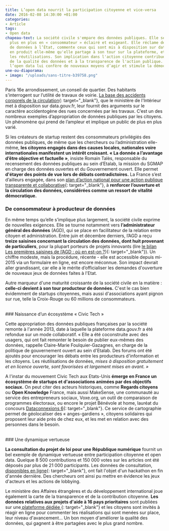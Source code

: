 ```yaml
---
title: L’open data nourrit la participation citoyenne et vice-versa
date: 2016-02-08 14:30:00 +01:00
categories:
- Article
tags:
- Open data
chapeau-text: La société civile s'empare des données publiques. Elle se comporte de
  plus en plus en « consommateur » éclairé et exigeant. Elle réclame de nouveaux jeux
  de données à l’État, commente ceux qui sont mis à disposition sur data.gouv.fr,
  en produit elle-même qu'elle partage à son tour sur la plateforme, et multiplie
  les réutilisations. Son implication dans l'action citoyenne contribue à l'amélioration
  de la qualité des données et à la transparence de l'action publique. Réciproquement,
  l’open data lui confère de nouveaux moyens d’agir et stimule la démocratie.
une-ou-diaporama:
- image: "/uploads/sans-titre-b39758.png"
---
```


Paris 16e arrondissement, un conseil de quartier. Des habitants s'interrogent sur l’utilité de travaux de voirie. [La base des accidents corporels de la circulation](https://www.data.gouv.fr/fr/datasets/base-de-donnees-accidents-corporels-de-la-circulation/){: target="_blank"}, que le ministère de l'Intérieur met à disposition sur data.gouv.fr, leur fournit des arguments sur le caractère accidentogène des rues concernées par les travaux. C’est un des nombreux exemples d’appropriation de données publiques par les citoyens. Un phénomène qui prend de l’ampleur et implique un public de plus en plus varié.

Si les créateurs de startup restent des consommateurs privilégiés des données publiques, de même que les chercheurs ou l’administration elle-même, **les citoyens engagés dans des causes locales, nationales voire internationales manifestent un intérêt croissant. « La donnée a l’avantage d’être objective et factuelle »**, insiste Romain Talès, responsable du recensement des données publiques au sein d’Etalab, la mission du SGMAP en charge des données ouvertes et du Gouvernement ouvert. Elle permet **d'étayer des points de vue lors de débats contradictoires.** La France s’est d’ailleurs engagée, dans son [plan d’action national pour une action publique transparente et collaborative](https://www.modernisation.gouv.fr/home/gouvernement-ouvert-la-france-publie-son-plan-daction-national-ogp){: target="_blank"}, à **renforcer l’ouverture et la circulation des données, considérées comme un ressort de vitalité démocratique.**
<br>
### De consommateur à producteur de données

En même temps qu’elle s’implique plus largement, la société civile exprime de nouvelles exigences. Elle se tourne notamment vers **l’administrateur général des données** (AGD), qui se place en facilitateur de la relation entre citoyen et administration. Entre juin et décembre derniers, l’AGD a reçu **treize saisines concernant la circulation des données, dont huit provenant de particuliers**, pour la plupart porteurs de projets innovants (lire [le bilan Les premières saisines de l’AGD : où en est-on ?](https://agd.data.gouv.fr/2016/01/27/les-premieres-saisines-de-lagd-ou-en-est-on/)){: target="_blank"}). Un chiffre modeste, mais la procédure, récente - elle est accessible depuis mi-2015 via un formulaire en ligne, est encore méconnue. Son impact devrait aller grandissant, car elle a le mérite d’officialiser les demandes d'ouverture de nouveaux jeux de données faites à l'Etat.

Autre marqueur d'une maturité croissante de la société civile en la matière : **celle-ci devient à son tour producteur de données.** C'est le cas bien évidemment de startups citoyennes, mais aussi d'associations ayant pignon sur rue, telle la Croix-Rouge ou 60 millions de consommateurs.

<br>
### Naissance d’un écosystème « Civic Tech »

Cette appropriation des données publiques françaises par la société remonte à l'année 2013, date à laquelle la plateforme data.gouv.fr a été refondue sur un mode collaboratif. « Elle a été coconstruite avec des usagers, qui ont fait remonter le besoin de publier eux-mêmes des données, rappelle Claire-Marie Foulquier-Gazagnes, en charge de la politique de gouvernement ouvert au sein d'Etalab. Des forums ont été ajoutés pour encourager les débats entre les producteurs d'information et les citoyens. Les réutilisations de données, *mises à disposition gratuitement et en licence ouverte, sont favorisées et largement mises en avant. »*

A l'instar du mouvement Civic Tech aux Etats-Unis **émerge en France un écosystème de startups et d'associations animées par des objectifs sociaux.** On peut citer des acteurs historiques, comme **Regards citoyens** ou **Open Knowledge** France, mais aussi MakeSense, une communauté au service des entrepreneurs sociaux, Voxe.org, un outil de comparaison de programmes électoraux, ou encore le projet Bénévole at home, lauréat du concours [Dataconnexions 6](https://www.modernisation.gouv.fr/home/dataconnexions-6-le-palmares){: target="_blank"}. Ce service de cartographie permet de géolocaliser des « anges-gardiens », citoyens solidaires qui proposent leur aide près de chez eux, et les met en relation avec des personnes dans le besoin.

<br>
### Une dynamique vertueuse 

**La consultation du projet de loi pour une République numérique** fournit un bel exemple de dynamique vertueuse entre participation citoyenne et open data. Quelque 8 500 contributions et 150 000 votes sur les articles ont été déposés par plus de 21 000 participants. Les données de consultation, [disponibles en ligne](https://www.data.gouv.fr/fr/datasets/consultation-sur-le-projet-de-loi-republique-numerique/){: target="_blank"}, ont fait l'objet d'un hackathon en fin d'année dernière. Des chercheurs ont ainsi pu mettre en évidence les jeux d'acteurs et les actions de lobbying.

Le ministère des Affaires étrangères et du développement international joue également la carte de la transparence et de la contribution citoyenne. **Les données relatives aux projets d'aide à 16 pays prioritaires** sont publiées sur une[ plateforme dédiée ](https://afd.opendatasoft.com/page/accueil/){: target="_blank"} et les citoyens sont invités à réagir en ligne pour commenter les réalisations qui sont menées sur place, leur niveau d'avancement… Un bon moyen d'améliorer la qualité des données, qui gagnent à être partagées avec le plus grand nombre.

